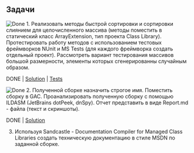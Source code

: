 ## Задачи

![Done](http://s1.iconbird.com/ico/0512/C9d/w24h241337874507check.png) 1. Реализовать методы быстрой сортировки и сортировки слиянием для целочисленного массива (методы поместить в статический класс ArrayExtension, тип проекта Class Library). Протестировать работу методов с использованием тестовых фреймворков NUnit и MS Tests (для каждого фреймворка создать отдельный проект). Рассмотреть вариант тестирования массивов большой размерности, элементы которых сгенерированны случайным образом.

DONE | [Solution](https://github.com/ValeriaDaukshis/ASP.NET/blob/master/NET.Autumn.2019.Daukshis.01/ArraySortings/ArrayExtension.cs) | [Tests](https://github.com/ValeriaDaukshis/ASP.NET/tree/master/NET.Autumn.2019.Daukshis.01/Day1Solutions)


![Done](http://s1.iconbird.com/ico/0512/C9d/w24h241337874507check.png) 2. Полученной сборке назначить строгое имя. Поместить сборку в GAC. Проанализировать полученную сборку с помощью ILDASM (JetBrains dotPeek, dnSpy). Отчет представить в виде Report.md - файла (текст и скриншоты).

DONE | [Solution](https://github.com/ValeriaDaukshis/ASP.NET/blob/master/NET.Autumn.2019.Daukshis.01/REPORT.md)


3. Используя Sandcastle - Documentation Compiler for Managed Class Libraries создать техническую документацию в стиле MSDN по заданной сборке.

